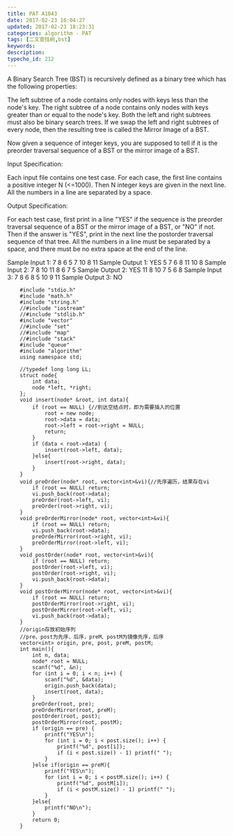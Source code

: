 ```yaml
---
title: PAT A1043
date: 2017-02-23 16:04:27
updated: 2017-02-23 18:23:31
categories: algorithm - PAT
tags: [二叉查找树,bst]
keywords:
description:
typecho_id: 212
---
```


A Binary Search Tree (BST) is recursively defined as a binary tree which has the following properties:

The left subtree of a node contains only nodes with keys less than the node's key.
The right subtree of a node contains only nodes with keys greater than or equal to the node's key.
Both the left and right subtrees must also be binary search trees.
If we swap the left and right subtrees of every node, then the resulting tree is called the Mirror Image of a BST.

Now given a sequence of integer keys, you are supposed to tell if it is the preorder traversal sequence of a BST or the mirror image of a BST.

Input Specification:

Each input file contains one test case. For each case, the first line contains a positive integer N (<=1000). Then N integer keys are given in the next line. All the numbers in a line are separated by a space.

Output Specification:

For each test case, first print in a line "YES" if the sequence is the preorder traversal sequence of a BST or the mirror image of a BST, or "NO" if not. Then if the answer is "YES", print in the next line the postorder traversal sequence of that tree. All the numbers in a line must be separated by a space, and there must be no extra space at the end of the line.

Sample Input 1:
7
8 6 5 7 10 8 11
Sample Output 1:
YES
5 7 6 8 11 10 8
Sample Input 2:
7
8 10 11 8 6 7 5
Sample Output 2:
YES
11 8 10 7 5 6 8
Sample Input 3:
7
8 6 8 5 10 9 11
Sample Output 3:
NO
```
    #include "stdio.h"
    #include "math.h"
    #include "string.h"
    //#include "iostream"
    //#include "stdlib.h"
    #include "vector"
    //#include "set"
    //#include "map"
    //#include "stack"
    #include "queue"
    #include "algorithm"
    using namespace std;
    
    //typedef long long LL;
    struct node{
        int data;
        node *left, *right;
    };
    void insert(node* &root, int data){
        if (root == NULL) {//到达空结点时，即为需要插入的位置
            root = new node;
            root->data = data;
            root->left = root->right = NULL;
            return;
        }
        if (data < root->data) {
            insert(root->left, data);
        }else{
            insert(root->right, data);
        }
    }
    void preOrder(node* root, vector<int>&vi){//先序遍历，结果存在vi
        if (root == NULL) return;
        vi.push_back(root->data);
        preOrder(root->left, vi);
        preOrder(root->right, vi);
    }
    void preOrderMirror(node* root, vector<int>&vi){
        if (root == NULL) return;
        vi.push_back(root->data);
        preOrderMirror(root->right, vi);
        preOrderMirror(root->left, vi);
    }
    void postOrder(node* root, vector<int>&vi){
        if (root == NULL) return;
        postOrder(root->left, vi);
        postOrder(root->right, vi);
        vi.push_back(root->data);
    }
    void postOrderMirror(node* root, vector<int>&vi){
        if (root == NULL) return;
        postOrderMirror(root->right, vi);
        postOrderMirror(root->left, vi);
        vi.push_back(root->data);
    }
    //origin存放初始序列
    //pre、post为先序、后序，preM、postM为镜像先序，后序
    vector<int> origin, pre, post, preM, postM;
    int main(){
        int n, data;
        node* root = NULL;
        scanf("%d", &n);
        for (int i = 0; i < n; i++) {
            scanf("%d", &data);
            origin.push_back(data);
            insert(root, data);
        }
        preOrder(root, pre);
        preOrderMirror(root, preM);
        postOrder(root, post);
        postOrderMirror(root, postM);
        if (origin == pre) {
            printf("YES\n");
            for (int i = 0; i < post.size(); i++) {
                printf("%d", post[i]);
                if (i < post.size() - 1) printf(" ");
            }
        }else if(origin == preM){
            printf("YES\n");
            for (int i = 0; i < postM.size(); i++) {
                printf("%d", postM[i]);
                if (i < postM.size() - 1) printf(" ");
            }
        }else{
            printf("NO\n");
        }
        return 0;
    }

```